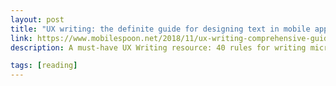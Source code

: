 ```yaml
---
layout: post
title: "UX writing: the definite guide for designing text in mobile apps"
link: https://www.mobilespoon.net/2018/11/ux-writing-comprehensive-guide-for.html?m=1
description: A must-have UX Writing resource: 40 rules for writing microcopy that looks stunning, from a UI design standpoint.

tags: [reading]
---
```

